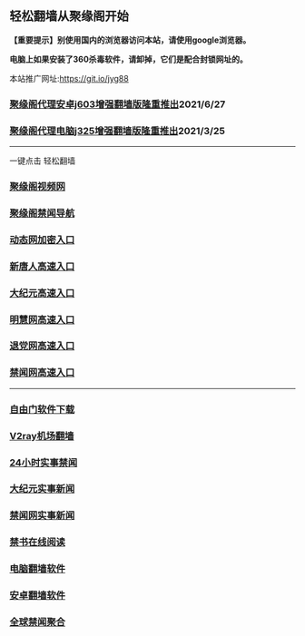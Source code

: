 ## 轻松翻墙从聚缘阁开始

**【重要提示】别使用国内的浏览器访问本站，请使用google浏览器。**

**电脑上如果安装了360杀毒软件，请卸掉，它们是配合封锁网址的。**

本站推广网址:https://git.io/jyg88

### [聚缘阁代理安卓j603增强翻墙版隆重推出](https://gitlab.com/juyuange/2/-/raw/master/j603.apk)2021/6/27

### [聚缘阁代理电脑j325增强翻墙版隆重推出](https://gitlab.com/juyuange/2/-/raw/master/j325dn.rar)2021/3/25


***

一键点击 轻松翻墙

### [聚缘阁视频网](http://trr.b88.bwhite.me/tv)

### [聚缘阁禁闻导航](http://t33p.b88.bwhite.me/dh1)

### [动态网加密入口](http://tnn.b88.bwhite.me/2/xxx/c3334g)

### [新唐人高速入口](http://ee3.b88.bwhite.me/2/xxx/u5x)

### [大纪元高速入口](http://4442.b88.bwhite.me/2/xxx/x7g)

### [明慧网高速入口](http://ggwz.b88.bwhite.me/2/xxx/e3x)

### [退党网高速入口](http://6ww.b88.bwhite.me/2/xxx/e8x)

### [禁闻网高速入口](http://t1112.b88.bwhite.me/2/xxx/e16x)


***


### [自由门软件下载](https://git.io/skyfree)

### [V2ray机场翻墙](https://github.com/bannedbook/fanqiang/wiki/V2ray%E6%9C%BA%E5%9C%BA)

### [24小时实事禁闻](https://github.com/fyvn2199/djy/blob/master/gb/n24hr.md?dfh#1)

### [大纪元实事新闻](https://github.com/fyvn2199/djy/blob/master/gb/nsc413.md?dfh#1)

### [禁闻网实事新闻](https://github.com/fqnews/bnews)

### [禁书在线阅读](https://github.com/txyzum203/djy/blob/master/gb/9p.md?flntdtv#1)

### [电脑翻墙软件](https://github.com/Alvin9999/new-pac/wiki)

### [安卓翻墙软件](https://git.io/afq)

### [全球禁闻聚合](https://github.com/gfw-breaker/banned-news1/blob/master/README.md)













